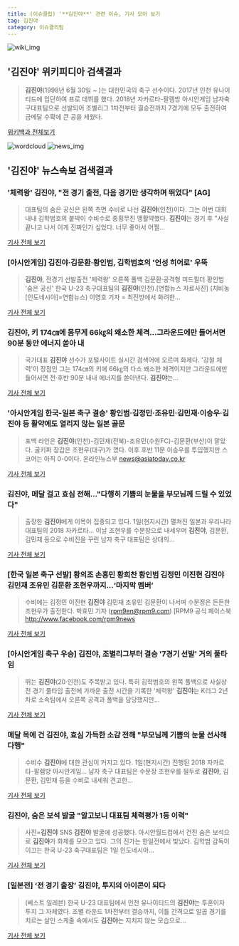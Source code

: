 ```yaml
---
title: (이슈클립) '**김진야**' 관련 이슈, 기사 모아 보기
tag: 김진야
category: 이슈클리핑
---
```

![wiki_img](https://user-images.githubusercontent.com/42597476/44503234-41136a80-a6d0-11e8-9071-6fc6418eafe4.png)
## **'**김진야**'** 위키피디아 검색결과
>**김진야**(1998년 6월 30일 ~ )는 대한민국의 축구 선수이다. 2017년 인천 유나이티드에 입단하여 프로 데뷔를 했다. 2018년 자카르타-팔렘방 아시안게임 남자축구대표팀으로 선발되어 조별리그 1차전부터 결승전까지 7경기에 모두 출전하여 금메달 수확에 큰 공을 세웠다.

<a href="https://ko.wikipedia.org/wiki/김진야" target="_blank">위키백과 전체보기</a>

![wordcloud](https://s3.ap-northeast-2.amazonaws.com/lyrics101-wordcloud/2018-09-02-1535820264.png)
![news_img](https://user-images.githubusercontent.com/42597476/44507050-1206f400-a6e4-11e8-8d98-7ffbfebb353f.png)
## **'**김진야**'** 뉴스속보 검색결과
### '체력왕' **김진야**, "전 경기 출전, 다음 경기만 생각하며 뛰었다" [AG]

>대표팀의 숨은 공신은 왼쪽 측면 수비로 나선 **김진야**(인천)이다. 그는 이번 대회 내내 김학범호의 붙박이 수비수로 종횡무진 맹활약했다. **김진야**는 경기 후 "사실 끝나고 나서 이게 진짜인가 싶었다. 너무 좋아서 어쩔...

<a href="http://www.osen.co.kr/article/G1110980334" target="_blank">기사 전체 보기</a>

### [아시안게임] **김진야**·김문환·황인범, 김학범호의 '언성 히어로' 우뚝

>**김진야**, 전경기 선발출전 '체력왕' 오른쪽 풀백 김문환·공격형 미드필더 황인범 '숨은 공신' 한국 U-23 축구대표팀의 **김진야**(인천).[연합뉴스 자료사진] (치비농[인도네시아]=연합뉴스) 이영호 기자 = 최전방에서 화려한...

<a href="http://app.yonhapnews.co.kr/YNA/Basic/SNS/r.aspx?c=AKR20180901062500007&did=1195m" target="_blank">기사 전체 보기</a>

### **김진야**, 키 174㎝에 몸무게 66㎏의 왜소한 체격…그라운드에만 들어서면 90분 동안 에너지 쏟아 내

>국가대표 **김진야** 선수가 포털사이트 실시간 검색어에 오르며 화제다. '강철 체력'이 장점인 그는 174㎝의 키에 66㎏의 다소 왜소한 체격이지만 그라운드에만 들어서면 전·후반 90분 내내 에너지를 쏟아낸다.   **김진야**는...

<a href="http://www.daejeontoday.com/news/articleView.html?idxno=511184" target="_blank">기사 전체 보기</a>

### '아시안게임 한국-일본 축구 결승' 황인범·김정민·조유민·김민재·이승우·**김진야** 등 활약에도 열리지 않는 일본 골문

>포백 라인은 **김진야**(인천)-김민재(전북)-조유민(수원FC)-김문환(부산)이 맡았다. 골키퍼 장갑은 조현우(대구)가 꼈다. 이후 후반 11분 이승우를 투입했지만 스코어는 아직 0-0이다. 온라인뉴스부 news@asiatoday.co.kr

<a href="http://www.asiatoday.co.kr/view.php?key=20180901002219534" target="_blank">기사 전체 보기</a>

### **김진야**, 메달 걸고 효심 전해…"다행히 기쁨의 눈물을 부모님께 드릴 수 있었다"

>출장한 **김진야**에게 이목이 집중되고 있다. 1일(현지시간) 펼쳐진 일본과 우리나라 대표팀의 2018 자카르타... 이날 조현우를 수문장으로 내세우며 **김진야**, 김문환, 김민재 등으로 수비진을 꾸린 남자 축구 대표팀은 상대의...

<a href="http://www.gwangnam.co.kr/read.php3?aid=1535819518302835159" target="_blank">기사 전체 보기</a>

### [한국 일본 축구 선발] 황의조 손흥민 황희찬 황인범 김정민 이진현 **김진야** 김민재 조유민 김문환 조현우까지...‘마지막 멤버’

>수비에는 김정민 이진현 **김진야** 김민재 조유민 김문환이 나서며 수문장은 든든한 조현우가 출전한다.   박효민 기자 (rpm9en@rpm9.com) [RPM9 공식 페이스북 http://www.facebook.com/rpm9news

<a href="http://www.rpm9.com/news/article.html?id=20180901090009" target="_blank">기사 전체 보기</a>

### [아시안게임 축구 우승] **김진야**, 조별리그부터 결승 '7경기 선발' 거의 풀타임

>뛰는 **김진야**(20·인천)도 주목받고 있다. 특히 김학범호의 왼쪽 풀백으로 사실상 전 경기 풀타임 출전에 가까운 출전 시간을 기록한 '체력왕' **김진야**는 K리그 2년차로 소속팀에서 오른쪽 공격과 풀백을 담당했지만...

<a href="http://news20.busan.com/controller/newsController.jsp?newsId=20180902000002" target="_blank">기사 전체 보기</a>

### 메달 목에 건 **김진야**, 효심 가득한 소감 전해 "부모님께 기쁨의 눈물 선사해 다행"

>수비수 **김진야**에 대한 관심이 커지고 있다. 1일(현지시간) 진행된 2018 자카르타-팔렘방 아시안게임... 남자 축구 대표팀은 수문장 조현우를 필두로 **김진야**, 김문환, 김민재 등을 수비로 내세워 견고한...

<a href="http://www.ilyosisa.co.kr/news/articleView.html?idxno=151434" target="_blank">기사 전체 보기</a>

### **김진야**, 숨은 보석 발굴 "알고보니 대표팀 체력평가 1등 이력"

>사진=**김진야** SNS **김진야** 발굴에 성공했다. 아시안월드컵에서 건진 숨은 보석으로 **김진야**가 화제를 모으고 있다. 그의 진가는 한일전에서 빛났다. 김학범 감독이 이끄는 한국 U-23 축구대표팀은 1일 인도네시아...

<a href="http://www.nextdaily.co.kr/news/article.html?id=20180902800004" target="_blank">기사 전체 보기</a>

### [일본전] ‘전 경기 출장’ **김진야**, 투지의 아이콘이 되다

>(베스트 일레븐) 한국 U-23 대표팀에서 인천 유나이티드의 **김진야**는 투혼이자 투지 그 자체였다. 조별 라운드 1차전부터 결승까지, 이틀 간격으로 일곱 경기를 치르는 살인 스케줄 속에서도 **김진야**는 지치지 않는 모습으로...

<a href="http://www.besteleven.com/?sec=b11&pid=detail&iBoard=106&iIDX=112929" target="_blank">기사 전체 보기</a>


